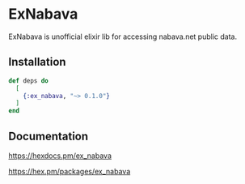 # ExNabava

ExNabava is unofficial elixir lib for accessing nabava.net public data.

## Installation

```elixir
def deps do
  [
    {:ex_nabava, "~> 0.1.0"}
  ]
end
```

## Documentation

<https://hexdocs.pm/ex_nabava>

<https://hex.pm/packages/ex_nabava>

